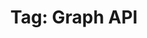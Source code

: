---
layout: tag
title: "Tag: Graph API"
description: Showing all posts with the tag 'Graph API' to make it easier for you to find all the GeekWolf posts that you're interested in
tag: graph-api
permalink: /tag/graph-api/
image: \android-chrome-192x192.png
---
